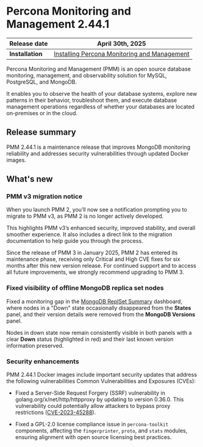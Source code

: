 # Percona Monitoring and Management 2.44.1

| **Release date** | April 30th, 2025                                                                                   |
| -----------------| ----------------------------------------------------------------------------------------------- |
| **Installation** | [Installing Percona Monitoring and Management](../quickstart/index.md) |

Percona Monitoring and Management (PMM) is an open source database monitoring, management, and observability solution for MySQL, PostgreSQL, and MongoDB.

It enables you to observe the health of your database systems, explore new patterns in their behavior, troubleshoot them, and execute database management operations regardless of whether your databases are located on-premises or in the cloud.

## Release summary

PMM 2.44.1 is a maintenance release that improves MongoDB monitoring reliability and addresses security vulnerabilities through updated Docker images.

## What's new

### PMM v3 migration notice

When you launch PMM 2, you’ll now see a notification prompting you to migrate to PMM v3, as PMM 2 is no longer actively developed.

This highlights PMM v3’s enhanced security, improved stability, and overall smoother experience. It also includes a direct link to the migration documentation to help guide you through the process.

Since the release of PMM 3 in January 2025, PMM 2 has entered its maintenance phase, receiving only Critical and High CVE fixes for six months after this new version release. For continued support and to access all future improvements, we strongly recommend upgrading to PMM 3.

### Fixed visibility of offline MongoDB replica set nodes

Fixed a monitoring gap in the [MongoDB ReplSet Summary](../details/dashboards/dashboard-replsetsummary.md) dashboard, where nodes in a "Down" state occasionally disappeared from the **States** panel, and their version details were removed from the **MongoDB Versions** panel.

Nodes in down state now remain consistently visible in both panels with a clear **Down** status (highlighted in red) and their last known version information preserved. 

### Security enhancements

PMM 2.44.1 Docker images include important security updates that address the following vulnerabilities Common Vulnerabilities and Exposures (CVEs):

- Fixed a Server-Side Request Forgery (SSRF) vulnerability in golang.org/x/net/http/httpproxy by updating to version 0.36.0. This vulnerability could potentially allow attackers to bypass proxy restrictions ([CVE-2023-45288](https://security.snyk.io/vuln/SNYK-GOLANG-GOLANGORGXNETHTTPHTTPPROXY-9058601)).

- Fixed a GPL-2.0 license compliance issue in `percona-toolkit` components, affecting the `fingerprinter`, `proto`, and `stats` modules, ensuring alignment with open source licensing best practices.